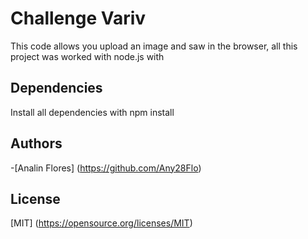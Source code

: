 # Challenge Variv

This code allows you upload an image and saw in the browser, all this project was worked with node.js
with

## Dependencies
  Install all dependencies with
  npm install
## Authors
 -[Analin Flores] (https://github.com/Any28Flo)

## License
 [MIT] (https://opensource.org/licenses/MIT)
